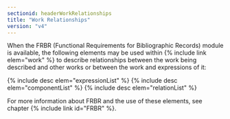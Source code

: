 ```yaml
---
sectionid: headerWorkRelationships
title: "Work Relationships"
version: "v4"
---
```


When the FRBR (Functional Requirements for Bibliographic Records) module is available, the following elements may be used within {% include link elem="work" %} to describe relationships between the work being described and other works or between the work and expressions of it:

{% include desc elem="expressionList" %}
{% include desc elem="componentList" %}
{% include desc elem="relationList" %}

For more information about FRBR and the use of these elements, see chapter {% include link id="FRBR" %}.
